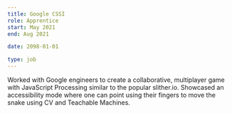 ```yaml
---
title: Google CSSI
role: Apprentice
start: May 2021
end: Aug 2021

date: 2098-01-01

type: job
---
```


Worked with Google engineers to create a collaborative, multiplayer game with JavaScript Processing similar to the popular slither.io. Showcased an accessibility mode where one can point using their fingers to move the snake using CV and Teachable Machines.
